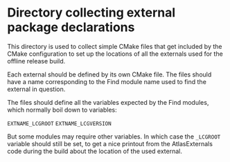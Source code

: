 Directory collecting external package declarations
==================================================

This directory is used to collect simple CMake files that get included by
the CMake configuration to set up the locations of all the externals used
for the offline release build.

Each external should be defined by its own CMake file. The files should
have a name <Bla> corresponding to the Find<Bla> module name used to find
the external in question.

The files should define all the variables expected by the Find<Bla> modules,
which normally boil down to variables:

`EXTNAME_LCGROOT`
`EXTNAME_LCGVERSION`

But some modules may require other variables. In which case the `_LCGROOT`
variable should still be set, to get a nice printout from the AtlasExternals
code during the build about the location of the used external.

